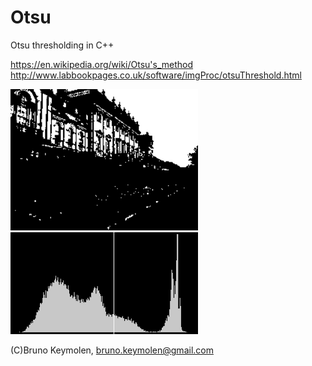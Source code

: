 Otsu
=====

Otsu thresholding in C++


<a href="https://en.wikipedia.org/wiki/Otsu's_method">https://en.wikipedia.org/wiki/Otsu's_method</a>
<br>
<a href="http://www.labbookpages.co.uk/software/imgProc/otsuThreshold.html">http://www.labbookpages.co.uk/software/imgProc/otsuThreshold.html</a>

<img src="results/result.png" width="300">
<br>
<img src="results/histogram.png" width="300">

(C)Bruno Keymolen, bruno.keymolen@gmail.com
